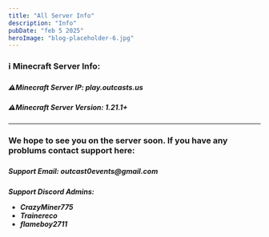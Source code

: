 ```yaml
---
title: "All Server Info"
description: "Info"
pubDate: "feb 5 2025"
heroImage: "blog-placeholder-6.jpg"
---
```


<h3>ℹ️ Minecraft Server Info:<h3>

<h5>⚠️Minecraft Server IP: play.outcasts.us<h5>
<h5>⚠️Minecraft Server Version: 1.21.1+<h5>

---

<h3>We hope to see you on the server soon. If you have any problums contact support here:<h3>

<h5>Support Email: outcast0events@gmail.com<h5>

Support Discord Admins:
- CrazyMiner775
- Trainereco
- flameboy2711
